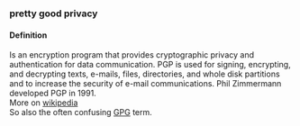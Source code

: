### pretty good privacy

<h4>Definition</h4><p>Is an encryption program that provides cryptographic privacy and authentication for data communication. PGP is used for signing, encrypting, and decrypting texts, e-mails, files, directories, and whole disk partitions and to increase the security of e-mail communications. Phil Zimmermann developed PGP in 1991.<br>More on <a href="https://en.wikipedia.org/wiki/Pretty_Good_Privacy">wikipedia</a><br>So also the often confusing <a href="GPG">GPG</a> term.</p>
